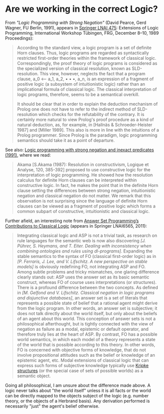 # Are we working in the correct Logic?

From _"Logic Programming with Strong Negation"_ (David Pearce, Gerd Wagner, FU Berlin, 1991), appears in [Springer LNAI 475](https://link.springer.com/book/10.1007/BFb0038689): Extensions of Logic Programming, International Workshop Tübingen, FRG, December 8–10, 1989 Proceedings):

> According to the standard view, a logic program is a set of definite Horn clauses. Thus, logic programs are regarded as syntactically restricted first-order theories within the framework of classical logic. Correspondingly, the proof theory of logic programs is considered as the specialized version of classical resolution, known as SLD-resolution. This view, however, neglects the fact that a program clause, a_0 <— a_1, a_2, • • •, a_n, is an expression of a fragment of positive logic (a subsystem of intuitionistic logic) rather than an implicational formula of classical logic. The classical interpretation of logic programs, therefore, seems to be a semantical overkill.
>
> It should be clear that in order to explain the deduction mechanism of Prolog one does not have to refer to the indirect method of SLD-resolution which checks for the refutability of the contrary. It is certainly more natural to view Prolog's proof procedure as a kind of natural deduction, as, for example, in [Hallnäs & Schroeder-Heister 1987] and [Miller 1989]. This also is more in line with the intuitions of a Prolog programmer. Since Prolog is the paradigm, logic programming
semantics should take it as a point of departure. 

See also: [Logic programming with strong negation and inexact predicates (1991)](http://citeseerx.ist.psu.edu/viewdoc/summary?doi=10.1.1.975.3445&rank=1), where we read:

> Akama [S.Akama (1987): Resolution in constructivism, Logique et Analyse, 120, 385-392] proposed to use constructive logic for the interpretation of logic programming. He showed how the resolution calculus for definite Horn clauses can be interpreted within constructive logic. In fact, he makes the point that in the definite Horn clause setting the differences between strong negation, intuitionistic negation and classical negation do not matter. We remark that this observation is not surprising since the language of definite Horn clauses can be viewed as a fragment of positive logic which forms a common subpart of constructive, intuitionistic and classical logic.

Further afield, an interesting note from [Answer Set Programming’s Contributions to Classical Logic](https://people.cs.kuleuven.be/~marc.denecker/ctc.pdf) (appears in Springer LNAI6565, 2011):

> Integrating classical logic and ASP is not a trivial task, as research on rule languages for the semantic web is now also discovering _[J. Pührer, S. Heymans, and T. Eiter. Dealing with inconsistency when combining ontologies and rules using dl-programs]_. Expanding the stable semantics to the syntax of FO (classical first-order logic) as in _[P. Ferraris, J. Lee, and V. Lifschitz. A new perspective on stable models]_ is obviously redefining FO, not integrating ASP and FO. Among subtle problems and tricky mismatches, one glaring difference clearly stands out: ASP uses the answer set as its basic semantic construct, whereas FO of course uses interpretations (or structures). There is a profound difference between the two concepts. As defined in _[M. Gelfond and V. Lifschitz. Classical negation in logic programs and disjunctive databases]_, an answer set is a set of literals that represents a possible state of belief that a rational agent might derive from the logic program. In other words, an answer set is subjective; it does not talk directly about the world itself, but only about the beliefs of an agent about this world. This conception of answer sets is not a philosophical afterthought, but is tightly connected with the view of negation as failure as a modal, epistemic or default operator, and therefore truly lies at the heart of ASP. By contrast, FO has a possible world semantics, in which each model of a theory represents a state of the world that is possible according to this theory. In other words, FO is concerned with objective forms of knowledge, that do not involve propositional attitudes such as the belief or knowledge of an epistemic agent, etc. Modal extensions of classical logic that can express such forms of subjective knowledge typically use [Kripke structures](https://plato.stanford.edu/entries/possible-worlds/) (or the special case of sets of possible worlds) as a semantic object.

Going all philosophical, I am unsure about the difference made above. A logic never talks about "the world itself" unless it is all facts or the world can be directly mapped to the objects subject of the logic (e.g. number theory, or the objects of a Herbrand basis). Any derivation performed is necessarily "just" the agent's belief otherwise.



